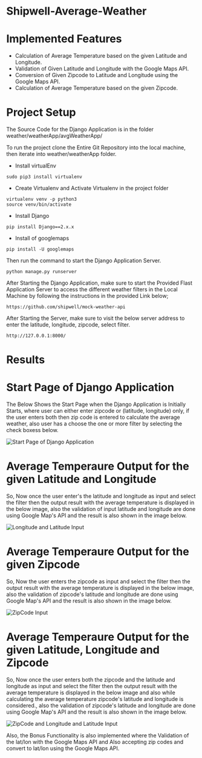 # Shipwell-Average-Weather

# Implemented Features
* Calculation of Average Temperature based on the given Latitude and Longitude.
* Validation of Given Latitude and Longitude with the Google Maps API.
* Conversion of Given Zipcode to Latitude and Longitude using the Google Maps API.
* Calculation of Average Temperature based on the given Zipcode.

# Project Setup
The Source Code for the Django Application is in the folder weather/weatherApp/avgWeatherApp/

To run the project clone the Entire Git Repository into the local machine, then iterate into weather/weatherApp folder.

* Install virtualEnv

```
sudo pip3 install virtualenv

```

* Create Virtualenv and Activate Virtualenv in the project folder

```
virtualenv venv -p python3
source venv/bin/activate

```

* Install Django 

```
pip install Django==2.x.x

```

* Install of googlemaps

```
pip install -U googlemaps

```

Then run the command to start the Django Application Server.
```
python manage.py runserver

```

After Starting the Django Application, make sure to start the Provided Flast Application Server to access the different weather filters in the Local Machine by following the instructions in the provided Link below;

```
https://github.com/shipwell/mock-weather-api

```
After Starting the Server, make sure to visit the below server address to enter the latitude, longitude, zipcode, select filter.

```
http://127.0.0.1:8000/

```

# Results

# Start Page of Django Application
The Below Shows the Start Page when the Django Application is Initially Starts, where user can either enter zipcode or (latitude, longitude) only, if the user enters both then zip code is entered to calculate the average weather, also user has a choose the one or more filter by selecting the check boxess below.

![Start Page of Django Application](https://github.com/jsaikrishna/Shipwell-AverageWeather/blob/master/images/startPage.png)


# Average Temperaure Output for the given Latitude and Longitude
So, Now once the user enter's the latitude and longitude as input and select the filter then the output result with the average temperature is displayed in the below image, also the validation of input latitude and longitude are done using Google Map's API and the result is also shown in the image below.

![Longitude and Latitude Input](https://github.com/jsaikrishna/Shipwell-AverageWeather/blob/master/images/coordinates.png)


# Average Temperaure Output for the given Zipcode
So, Now the user enters the zipcode as input and select the filter then the output result with the average temperature is displayed in the below image, also the validation of zipcode's latitude and longitude are done using Google Map's API and the result is also shown in the image below.

![ZipCode Input](https://github.com/jsaikrishna/Shipwell-AverageWeather/blob/master/images/zipCode.png)


# Average Temperaure Output for the given Latitude, Longitude and Zipcode
So, Now once the user enters both the zipcode and the latitude and longitude as input and select the filter then the output result with the average temperature is displayed in the below image and also while calculating the average temperature zipcode's latitude and longitude is considered., also the validation of zipcode's latitude and longitude are done using Google Map's API and the result is also shown in the image below.

![ZipCode and Longitude and Latitude Input](https://github.com/jsaikrishna/Shipwell-AverageWeather/blob/master/images/zipCode%20and%20Coordinates.png)


Also, the Bonus Functionality is also implemented where the Validation of the lat/lon with the Google Maps API and Also accepting zip codes and convert to lat/lon using the Google Maps API.


